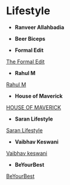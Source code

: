 # Lifestyle

- **Ranveer Allahbadia**

[](https://www.youtube.com/c/RanveerAllahbadia)

- **Beer Biceps**

[](https://www.youtube.com/c/BeerBicepsOfficial/)

- **Formal Edit**

[The Formal Edit](https://www.youtube.com/channel/UCVaSUu1B_Y4R2rFLUpvRmlA)

- **Rahul M**

[Rahul M](https://www.youtube.com/c/RahulMYouTube)

- **House of Maverick**

[HOUSE OF MAVERICK](https://www.youtube.com/c/HOUSEOFMAVERICK)

- **Saran Lifestyle**

[Saran Lifestyle](https://www.youtube.com/c/SaranLifestyle)

- **Vaibhav Keswani**

[Vaibhav keswani](https://www.youtube.com/user/keswanivaibhav)

- **BeYourBest**

[BeYourBest](https://youtube.com/c/BeYourBestOfficial)